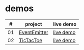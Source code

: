 # demos

| #    | project                                                      | live demo                                         |
| ---- | ------------------------------------------------------------ | ------------------------------------------------- |
| 01   | [EventEmitter](https://github.com/crcong/demo/tree/master/EventEmitter) | [live demo](https://demo.crcong.me/EventEmitter/) |
| 02   | [TicTacToe](https://github.com/crcong/demo/tree/master/TicTacToe) | [live demo](https://demo.crcong.me/TicTacToe/)    |

